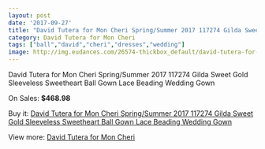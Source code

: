 ```yaml
---
layout: post
date: '2017-09-27'
title: "David Tutera for Mon Cheri Spring/Summer 2017 117274 Gilda Sweet Gold Sleeveless Sweetheart Ball Gown Lace Beading Wedding Gown"
category: David Tutera for Mon Cheri
tags: ["ball","david","cheri","dresses","wedding"]
image: http://img.eudances.com/26574-thickbox_default/david-tutera-for-mon-cheri-spring-summer-2017-117274-gilda-sweet-gold-sleeveless-sweetheart-ball-gown-lace-beading-wedding-gown.jpg
---
```

David Tutera for Mon Cheri Spring/Summer 2017 117274 Gilda Sweet Gold Sleeveless Sweetheart Ball Gown Lace Beading Wedding Gown

On Sales: **$468.98**
<a href="https://www.eudances.com/en/david-tutera-for-mon-cheri/8890-david-tutera-for-mon-cheri-spring-summer-2017-117274-gilda-sweet-gold-sleeveless-sweetheart-ball-gown-lace-beading-wedding-gown.html"><amp-img layout="responsive" width="600" height="600" src="//img.eudances.com/26574-thickbox_default/david-tutera-for-mon-cheri-spring-summer-2017-117274-gilda-sweet-gold-sleeveless-sweetheart-ball-gown-lace-beading-wedding-gown.jpg" alt="David Tutera for Mon Cheri Spring/Summer 2017 117274 Gilda Sweet Gold Sleeveless Sweetheart Ball Gown Lace Beading Wedding Gown 0" /></a>
<a href="https://www.eudances.com/en/david-tutera-for-mon-cheri/8890-david-tutera-for-mon-cheri-spring-summer-2017-117274-gilda-sweet-gold-sleeveless-sweetheart-ball-gown-lace-beading-wedding-gown.html"><amp-img layout="responsive" width="600" height="600" src="//img.eudances.com/26577-thickbox_default/david-tutera-for-mon-cheri-spring-summer-2017-117274-gilda-sweet-gold-sleeveless-sweetheart-ball-gown-lace-beading-wedding-gown.jpg" alt="David Tutera for Mon Cheri Spring/Summer 2017 117274 Gilda Sweet Gold Sleeveless Sweetheart Ball Gown Lace Beading Wedding Gown 1" /></a>
<a href="https://www.eudances.com/en/david-tutera-for-mon-cheri/8890-david-tutera-for-mon-cheri-spring-summer-2017-117274-gilda-sweet-gold-sleeveless-sweetheart-ball-gown-lace-beading-wedding-gown.html"><amp-img layout="responsive" width="600" height="600" src="//img.eudances.com/26576-thickbox_default/david-tutera-for-mon-cheri-spring-summer-2017-117274-gilda-sweet-gold-sleeveless-sweetheart-ball-gown-lace-beading-wedding-gown.jpg" alt="David Tutera for Mon Cheri Spring/Summer 2017 117274 Gilda Sweet Gold Sleeveless Sweetheart Ball Gown Lace Beading Wedding Gown 2" /></a>
<a href="https://www.eudances.com/en/david-tutera-for-mon-cheri/8890-david-tutera-for-mon-cheri-spring-summer-2017-117274-gilda-sweet-gold-sleeveless-sweetheart-ball-gown-lace-beading-wedding-gown.html"><amp-img layout="responsive" width="600" height="600" src="//img.eudances.com/26575-thickbox_default/david-tutera-for-mon-cheri-spring-summer-2017-117274-gilda-sweet-gold-sleeveless-sweetheart-ball-gown-lace-beading-wedding-gown.jpg" alt="David Tutera for Mon Cheri Spring/Summer 2017 117274 Gilda Sweet Gold Sleeveless Sweetheart Ball Gown Lace Beading Wedding Gown 3" /></a>

Buy it: [David Tutera for Mon Cheri Spring/Summer 2017 117274 Gilda Sweet Gold Sleeveless Sweetheart Ball Gown Lace Beading Wedding Gown](https://www.eudances.com/en/david-tutera-for-mon-cheri/8890-david-tutera-for-mon-cheri-spring-summer-2017-117274-gilda-sweet-gold-sleeveless-sweetheart-ball-gown-lace-beading-wedding-gown.html "David Tutera for Mon Cheri Spring/Summer 2017 117274 Gilda Sweet Gold Sleeveless Sweetheart Ball Gown Lace Beading Wedding Gown")

View more: [David Tutera for Mon Cheri](https://www.eudances.com/en/128-david-tutera-for-mon-cheri "David Tutera for Mon Cheri")